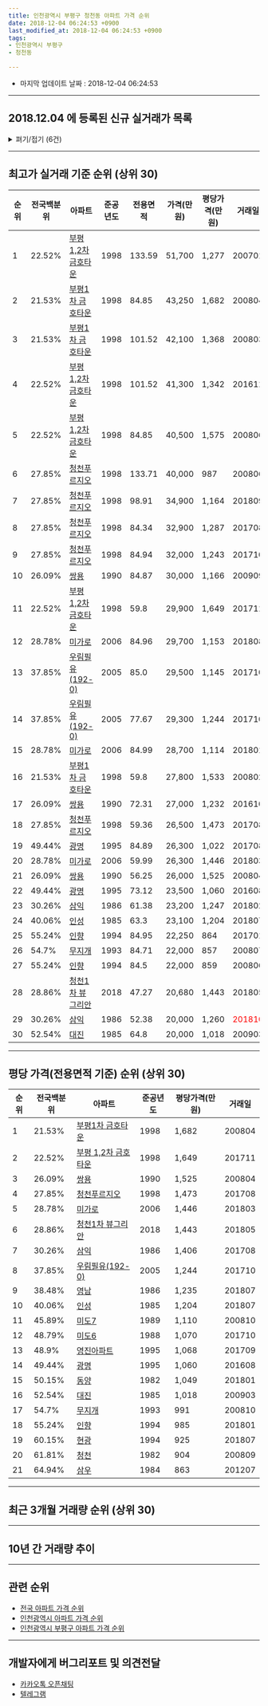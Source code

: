 ```yaml
---
title: 인천광역시 부평구 청천동 아파트 가격 순위
date: 2018-12-04 06:24:53 +0900
last_modified_at: 2018-12-04 06:24:53 +0900
tags:
- 인천광역시 부평구
- 청천동

---
```


* 마지막 업데이트 날짜 : 2018-12-04 06:24:53

---

## 2018.12.04 에 등록된 신규 실거래가 목록

<details>
<summary>펴기/접기 (6건)</summary>
<div markdown="1">

|아파트|전국백분위|준공년도|전용면적|가격(만원)|평당가격(만원)|거래일|
|---|---|---|---|---|---|---|
|[부평 1,2차 금호타운](https://search.naver.com/search.naver?query=%EC%9D%B8%EC%B2%9C%EA%B4%91%EC%97%AD%EC%8B%9C+%EB%B6%80%ED%8F%89%EA%B5%AC+%EC%B2%AD%EC%B2%9C%EB%8F%99+%EB%B6%80%ED%8F%89+1%2C2%EC%B0%A8+%EA%B8%88%ED%98%B8%ED%83%80%EC%9A%B4)|22.52%|1998|84.85|32,300|1,256|<span style="color:red">201811</span>|
|[부평 1,2차 금호타운](https://search.naver.com/search.naver?query=%EC%9D%B8%EC%B2%9C%EA%B4%91%EC%97%AD%EC%8B%9C+%EB%B6%80%ED%8F%89%EA%B5%AC+%EC%B2%AD%EC%B2%9C%EB%8F%99+%EB%B6%80%ED%8F%89+1%2C2%EC%B0%A8+%EA%B8%88%ED%98%B8%ED%83%80%EC%9A%B4)|22.52%|1998|59.8|27,000|1,489|<span style="color:red">201811</span>|
|[부평 1,2차 금호타운](https://search.naver.com/search.naver?query=%EC%9D%B8%EC%B2%9C%EA%B4%91%EC%97%AD%EC%8B%9C+%EB%B6%80%ED%8F%89%EA%B5%AC+%EC%B2%AD%EC%B2%9C%EB%8F%99+%EB%B6%80%ED%8F%89+1%2C2%EC%B0%A8+%EA%B8%88%ED%98%B8%ED%83%80%EC%9A%B4)|22.52%|1998|59.8|26,000|1,434|<span style="color:red">201810</span>|
|[청천푸르지오](https://search.naver.com/search.naver?query=%EC%9D%B8%EC%B2%9C%EA%B4%91%EC%97%AD%EC%8B%9C+%EB%B6%80%ED%8F%89%EA%B5%AC+%EC%B2%AD%EC%B2%9C%EB%8F%99+%EC%B2%AD%EC%B2%9C%ED%91%B8%EB%A5%B4%EC%A7%80%EC%98%A4)|27.85%|1998|59.36|23,900|1,328|<span style="color:red">201811</span>|
|[청천푸르지오](https://search.naver.com/search.naver?query=%EC%9D%B8%EC%B2%9C%EA%B4%91%EC%97%AD%EC%8B%9C+%EB%B6%80%ED%8F%89%EA%B5%AC+%EC%B2%AD%EC%B2%9C%EB%8F%99+%EC%B2%AD%EC%B2%9C%ED%91%B8%EB%A5%B4%EC%A7%80%EC%98%A4)|27.85%|1998|84.94|30,000|1,165|<span style="color:red">201811</span>|
|[청천푸르지오](https://search.naver.com/search.naver?query=%EC%9D%B8%EC%B2%9C%EA%B4%91%EC%97%AD%EC%8B%9C+%EB%B6%80%ED%8F%89%EA%B5%AC+%EC%B2%AD%EC%B2%9C%EB%8F%99+%EC%B2%AD%EC%B2%9C%ED%91%B8%EB%A5%B4%EC%A7%80%EC%98%A4)|27.85%|1998|84.94|27,000|1,048|<span style="color:red">201811</span>|


</div>
</details>

---

## 최고가 실거래 기준 순위 (상위 30)


|순위|전국백분위|아파트|준공년도|전용면적|가격(만원)|평당가격(만원)|거래일|
|---|---|---|---|---|---|---|---|
|1|22.52%|[부평 1,2차 금호타운](https://search.naver.com/search.naver?query=%EC%9D%B8%EC%B2%9C%EA%B4%91%EC%97%AD%EC%8B%9C+%EB%B6%80%ED%8F%89%EA%B5%AC+%EC%B2%AD%EC%B2%9C%EB%8F%99+%EB%B6%80%ED%8F%89+1%2C2%EC%B0%A8+%EA%B8%88%ED%98%B8%ED%83%80%EC%9A%B4)|1998|133.59|51,700|1,277|200701|
|2|21.53%|[부평1차 금호타운](https://search.naver.com/search.naver?query=%EC%9D%B8%EC%B2%9C%EA%B4%91%EC%97%AD%EC%8B%9C+%EB%B6%80%ED%8F%89%EA%B5%AC+%EC%B2%AD%EC%B2%9C%EB%8F%99+%EB%B6%80%ED%8F%891%EC%B0%A8+%EA%B8%88%ED%98%B8%ED%83%80%EC%9A%B4)|1998|84.85|43,250|1,682|200804|
|3|21.53%|[부평1차 금호타운](https://search.naver.com/search.naver?query=%EC%9D%B8%EC%B2%9C%EA%B4%91%EC%97%AD%EC%8B%9C+%EB%B6%80%ED%8F%89%EA%B5%AC+%EC%B2%AD%EC%B2%9C%EB%8F%99+%EB%B6%80%ED%8F%891%EC%B0%A8+%EA%B8%88%ED%98%B8%ED%83%80%EC%9A%B4)|1998|101.52|42,100|1,368|200803|
|4|22.52%|[부평 1,2차 금호타운](https://search.naver.com/search.naver?query=%EC%9D%B8%EC%B2%9C%EA%B4%91%EC%97%AD%EC%8B%9C+%EB%B6%80%ED%8F%89%EA%B5%AC+%EC%B2%AD%EC%B2%9C%EB%8F%99+%EB%B6%80%ED%8F%89+1%2C2%EC%B0%A8+%EA%B8%88%ED%98%B8%ED%83%80%EC%9A%B4)|1998|101.52|41,300|1,342|201611|
|5|22.52%|[부평 1,2차 금호타운](https://search.naver.com/search.naver?query=%EC%9D%B8%EC%B2%9C%EA%B4%91%EC%97%AD%EC%8B%9C+%EB%B6%80%ED%8F%89%EA%B5%AC+%EC%B2%AD%EC%B2%9C%EB%8F%99+%EB%B6%80%ED%8F%89+1%2C2%EC%B0%A8+%EA%B8%88%ED%98%B8%ED%83%80%EC%9A%B4)|1998|84.85|40,500|1,575|200806|
|6|27.85%|[청천푸르지오](https://search.naver.com/search.naver?query=%EC%9D%B8%EC%B2%9C%EA%B4%91%EC%97%AD%EC%8B%9C+%EB%B6%80%ED%8F%89%EA%B5%AC+%EC%B2%AD%EC%B2%9C%EB%8F%99+%EC%B2%AD%EC%B2%9C%ED%91%B8%EB%A5%B4%EC%A7%80%EC%98%A4)|1998|133.71|40,000|987|200806|
|7|27.85%|[청천푸르지오](https://search.naver.com/search.naver?query=%EC%9D%B8%EC%B2%9C%EA%B4%91%EC%97%AD%EC%8B%9C+%EB%B6%80%ED%8F%89%EA%B5%AC+%EC%B2%AD%EC%B2%9C%EB%8F%99+%EC%B2%AD%EC%B2%9C%ED%91%B8%EB%A5%B4%EC%A7%80%EC%98%A4)|1998|98.91|34,900|1,164|201809|
|8|27.85%|[청천푸르지오](https://search.naver.com/search.naver?query=%EC%9D%B8%EC%B2%9C%EA%B4%91%EC%97%AD%EC%8B%9C+%EB%B6%80%ED%8F%89%EA%B5%AC+%EC%B2%AD%EC%B2%9C%EB%8F%99+%EC%B2%AD%EC%B2%9C%ED%91%B8%EB%A5%B4%EC%A7%80%EC%98%A4)|1998|84.34|32,900|1,287|201708|
|9|27.85%|[청천푸르지오](https://search.naver.com/search.naver?query=%EC%9D%B8%EC%B2%9C%EA%B4%91%EC%97%AD%EC%8B%9C+%EB%B6%80%ED%8F%89%EA%B5%AC+%EC%B2%AD%EC%B2%9C%EB%8F%99+%EC%B2%AD%EC%B2%9C%ED%91%B8%EB%A5%B4%EC%A7%80%EC%98%A4)|1998|84.94|32,000|1,243|201710|
|10|26.09%|[쌍용](https://search.naver.com/search.naver?query=%EC%9D%B8%EC%B2%9C%EA%B4%91%EC%97%AD%EC%8B%9C+%EB%B6%80%ED%8F%89%EA%B5%AC+%EC%B2%AD%EC%B2%9C%EB%8F%99+%EC%8C%8D%EC%9A%A9)|1990|84.87|30,000|1,166|200909|
|11|22.52%|[부평 1,2차 금호타운](https://search.naver.com/search.naver?query=%EC%9D%B8%EC%B2%9C%EA%B4%91%EC%97%AD%EC%8B%9C+%EB%B6%80%ED%8F%89%EA%B5%AC+%EC%B2%AD%EC%B2%9C%EB%8F%99+%EB%B6%80%ED%8F%89+1%2C2%EC%B0%A8+%EA%B8%88%ED%98%B8%ED%83%80%EC%9A%B4)|1998|59.8|29,900|1,649|201711|
|12|28.78%|[미가로](https://search.naver.com/search.naver?query=%EC%9D%B8%EC%B2%9C%EA%B4%91%EC%97%AD%EC%8B%9C+%EB%B6%80%ED%8F%89%EA%B5%AC+%EC%B2%AD%EC%B2%9C%EB%8F%99+%EB%AF%B8%EA%B0%80%EB%A1%9C)|2006|84.96|29,700|1,153|201808|
|13|37.85%|[우림필유(192-0)](https://search.naver.com/search.naver?query=%EC%9D%B8%EC%B2%9C%EA%B4%91%EC%97%AD%EC%8B%9C+%EB%B6%80%ED%8F%89%EA%B5%AC+%EC%B2%AD%EC%B2%9C%EB%8F%99+%EC%9A%B0%EB%A6%BC%ED%95%84%EC%9C%A0%28192-0%29)|2005|85.0|29,500|1,145|201710|
|14|37.85%|[우림필유(192-0)](https://search.naver.com/search.naver?query=%EC%9D%B8%EC%B2%9C%EA%B4%91%EC%97%AD%EC%8B%9C+%EB%B6%80%ED%8F%89%EA%B5%AC+%EC%B2%AD%EC%B2%9C%EB%8F%99+%EC%9A%B0%EB%A6%BC%ED%95%84%EC%9C%A0%28192-0%29)|2005|77.67|29,300|1,244|201710|
|15|28.78%|[미가로](https://search.naver.com/search.naver?query=%EC%9D%B8%EC%B2%9C%EA%B4%91%EC%97%AD%EC%8B%9C+%EB%B6%80%ED%8F%89%EA%B5%AC+%EC%B2%AD%EC%B2%9C%EB%8F%99+%EB%AF%B8%EA%B0%80%EB%A1%9C)|2006|84.99|28,700|1,114|201801|
|16|21.53%|[부평1차 금호타운](https://search.naver.com/search.naver?query=%EC%9D%B8%EC%B2%9C%EA%B4%91%EC%97%AD%EC%8B%9C+%EB%B6%80%ED%8F%89%EA%B5%AC+%EC%B2%AD%EC%B2%9C%EB%8F%99+%EB%B6%80%ED%8F%891%EC%B0%A8+%EA%B8%88%ED%98%B8%ED%83%80%EC%9A%B4)|1998|59.8|27,800|1,533|200802|
|17|26.09%|[쌍용](https://search.naver.com/search.naver?query=%EC%9D%B8%EC%B2%9C%EA%B4%91%EC%97%AD%EC%8B%9C+%EB%B6%80%ED%8F%89%EA%B5%AC+%EC%B2%AD%EC%B2%9C%EB%8F%99+%EC%8C%8D%EC%9A%A9)|1990|72.31|27,000|1,232|201610|
|18|27.85%|[청천푸르지오](https://search.naver.com/search.naver?query=%EC%9D%B8%EC%B2%9C%EA%B4%91%EC%97%AD%EC%8B%9C+%EB%B6%80%ED%8F%89%EA%B5%AC+%EC%B2%AD%EC%B2%9C%EB%8F%99+%EC%B2%AD%EC%B2%9C%ED%91%B8%EB%A5%B4%EC%A7%80%EC%98%A4)|1998|59.36|26,500|1,473|201708|
|19|49.44%|[광명](https://search.naver.com/search.naver?query=%EC%9D%B8%EC%B2%9C%EA%B4%91%EC%97%AD%EC%8B%9C+%EB%B6%80%ED%8F%89%EA%B5%AC+%EC%B2%AD%EC%B2%9C%EB%8F%99+%EA%B4%91%EB%AA%85)|1995|84.89|26,300|1,022|201708|
|20|28.78%|[미가로](https://search.naver.com/search.naver?query=%EC%9D%B8%EC%B2%9C%EA%B4%91%EC%97%AD%EC%8B%9C+%EB%B6%80%ED%8F%89%EA%B5%AC+%EC%B2%AD%EC%B2%9C%EB%8F%99+%EB%AF%B8%EA%B0%80%EB%A1%9C)|2006|59.99|26,300|1,446|201803|
|21|26.09%|[쌍용](https://search.naver.com/search.naver?query=%EC%9D%B8%EC%B2%9C%EA%B4%91%EC%97%AD%EC%8B%9C+%EB%B6%80%ED%8F%89%EA%B5%AC+%EC%B2%AD%EC%B2%9C%EB%8F%99+%EC%8C%8D%EC%9A%A9)|1990|56.25|26,000|1,525|200804|
|22|49.44%|[광명](https://search.naver.com/search.naver?query=%EC%9D%B8%EC%B2%9C%EA%B4%91%EC%97%AD%EC%8B%9C+%EB%B6%80%ED%8F%89%EA%B5%AC+%EC%B2%AD%EC%B2%9C%EB%8F%99+%EA%B4%91%EB%AA%85)|1995|73.12|23,500|1,060|201608|
|23|30.26%|[삼익](https://search.naver.com/search.naver?query=%EC%9D%B8%EC%B2%9C%EA%B4%91%EC%97%AD%EC%8B%9C+%EB%B6%80%ED%8F%89%EA%B5%AC+%EC%B2%AD%EC%B2%9C%EB%8F%99+%EC%82%BC%EC%9D%B5)|1986|61.38|23,200|1,247|201802|
|24|40.06%|[인성](https://search.naver.com/search.naver?query=%EC%9D%B8%EC%B2%9C%EA%B4%91%EC%97%AD%EC%8B%9C+%EB%B6%80%ED%8F%89%EA%B5%AC+%EC%B2%AD%EC%B2%9C%EB%8F%99+%EC%9D%B8%EC%84%B1)|1985|63.3|23,100|1,204|201807|
|25|55.24%|[인향](https://search.naver.com/search.naver?query=%EC%9D%B8%EC%B2%9C%EA%B4%91%EC%97%AD%EC%8B%9C+%EB%B6%80%ED%8F%89%EA%B5%AC+%EC%B2%AD%EC%B2%9C%EB%8F%99+%EC%9D%B8%ED%96%A5)|1994|84.95|22,250|864|201701|
|26|54.7%|[무지개](https://search.naver.com/search.naver?query=%EC%9D%B8%EC%B2%9C%EA%B4%91%EC%97%AD%EC%8B%9C+%EB%B6%80%ED%8F%89%EA%B5%AC+%EC%B2%AD%EC%B2%9C%EB%8F%99+%EB%AC%B4%EC%A7%80%EA%B0%9C)|1993|84.71|22,000|857|200807|
|27|55.24%|[인향](https://search.naver.com/search.naver?query=%EC%9D%B8%EC%B2%9C%EA%B4%91%EC%97%AD%EC%8B%9C+%EB%B6%80%ED%8F%89%EA%B5%AC+%EC%B2%AD%EC%B2%9C%EB%8F%99+%EC%9D%B8%ED%96%A5)|1994|84.5|22,000|859|200806|
|28|28.86%|[청천1차 뷰그리안](https://search.naver.com/search.naver?query=%EC%9D%B8%EC%B2%9C%EA%B4%91%EC%97%AD%EC%8B%9C+%EB%B6%80%ED%8F%89%EA%B5%AC+%EC%B2%AD%EC%B2%9C%EB%8F%99+%EC%B2%AD%EC%B2%9C1%EC%B0%A8+%EB%B7%B0%EA%B7%B8%EB%A6%AC%EC%95%88)|2018|47.27|20,680|1,443|201805|
|29|30.26%|[삼익](https://search.naver.com/search.naver?query=%EC%9D%B8%EC%B2%9C%EA%B4%91%EC%97%AD%EC%8B%9C+%EB%B6%80%ED%8F%89%EA%B5%AC+%EC%B2%AD%EC%B2%9C%EB%8F%99+%EC%82%BC%EC%9D%B5)|1986|52.38|20,000|1,260|<span style="color:red">201810</span>|
|30|52.54%|[대진](https://search.naver.com/search.naver?query=%EC%9D%B8%EC%B2%9C%EA%B4%91%EC%97%AD%EC%8B%9C+%EB%B6%80%ED%8F%89%EA%B5%AC+%EC%B2%AD%EC%B2%9C%EB%8F%99+%EB%8C%80%EC%A7%84)|1985|64.8|20,000|1,018|200903|


---

## 평당 가격(전용면적 기준) 순위 (상위 30)


|순위|전국백분위|아파트|준공년도|평당가격(만원)|거래일|
|---|---|---|---|---|---|
|1|21.53%|[부평1차 금호타운](https://search.naver.com/search.naver?query=%EC%9D%B8%EC%B2%9C%EA%B4%91%EC%97%AD%EC%8B%9C+%EB%B6%80%ED%8F%89%EA%B5%AC+%EC%B2%AD%EC%B2%9C%EB%8F%99+%EB%B6%80%ED%8F%891%EC%B0%A8+%EA%B8%88%ED%98%B8%ED%83%80%EC%9A%B4)|1998|1,682|200804|
|2|22.52%|[부평 1,2차 금호타운](https://search.naver.com/search.naver?query=%EC%9D%B8%EC%B2%9C%EA%B4%91%EC%97%AD%EC%8B%9C+%EB%B6%80%ED%8F%89%EA%B5%AC+%EC%B2%AD%EC%B2%9C%EB%8F%99+%EB%B6%80%ED%8F%89+1%2C2%EC%B0%A8+%EA%B8%88%ED%98%B8%ED%83%80%EC%9A%B4)|1998|1,649|201711|
|3|26.09%|[쌍용](https://search.naver.com/search.naver?query=%EC%9D%B8%EC%B2%9C%EA%B4%91%EC%97%AD%EC%8B%9C+%EB%B6%80%ED%8F%89%EA%B5%AC+%EC%B2%AD%EC%B2%9C%EB%8F%99+%EC%8C%8D%EC%9A%A9)|1990|1,525|200804|
|4|27.85%|[청천푸르지오](https://search.naver.com/search.naver?query=%EC%9D%B8%EC%B2%9C%EA%B4%91%EC%97%AD%EC%8B%9C+%EB%B6%80%ED%8F%89%EA%B5%AC+%EC%B2%AD%EC%B2%9C%EB%8F%99+%EC%B2%AD%EC%B2%9C%ED%91%B8%EB%A5%B4%EC%A7%80%EC%98%A4)|1998|1,473|201708|
|5|28.78%|[미가로](https://search.naver.com/search.naver?query=%EC%9D%B8%EC%B2%9C%EA%B4%91%EC%97%AD%EC%8B%9C+%EB%B6%80%ED%8F%89%EA%B5%AC+%EC%B2%AD%EC%B2%9C%EB%8F%99+%EB%AF%B8%EA%B0%80%EB%A1%9C)|2006|1,446|201803|
|6|28.86%|[청천1차 뷰그리안](https://search.naver.com/search.naver?query=%EC%9D%B8%EC%B2%9C%EA%B4%91%EC%97%AD%EC%8B%9C+%EB%B6%80%ED%8F%89%EA%B5%AC+%EC%B2%AD%EC%B2%9C%EB%8F%99+%EC%B2%AD%EC%B2%9C1%EC%B0%A8+%EB%B7%B0%EA%B7%B8%EB%A6%AC%EC%95%88)|2018|1,443|201805|
|7|30.26%|[삼익](https://search.naver.com/search.naver?query=%EC%9D%B8%EC%B2%9C%EA%B4%91%EC%97%AD%EC%8B%9C+%EB%B6%80%ED%8F%89%EA%B5%AC+%EC%B2%AD%EC%B2%9C%EB%8F%99+%EC%82%BC%EC%9D%B5)|1986|1,406|201708|
|8|37.85%|[우림필유(192-0)](https://search.naver.com/search.naver?query=%EC%9D%B8%EC%B2%9C%EA%B4%91%EC%97%AD%EC%8B%9C+%EB%B6%80%ED%8F%89%EA%B5%AC+%EC%B2%AD%EC%B2%9C%EB%8F%99+%EC%9A%B0%EB%A6%BC%ED%95%84%EC%9C%A0%28192-0%29)|2005|1,244|201710|
|9|38.48%|[영남](https://search.naver.com/search.naver?query=%EC%9D%B8%EC%B2%9C%EA%B4%91%EC%97%AD%EC%8B%9C+%EB%B6%80%ED%8F%89%EA%B5%AC+%EC%B2%AD%EC%B2%9C%EB%8F%99+%EC%98%81%EB%82%A8)|1986|1,235|201807|
|10|40.06%|[인성](https://search.naver.com/search.naver?query=%EC%9D%B8%EC%B2%9C%EA%B4%91%EC%97%AD%EC%8B%9C+%EB%B6%80%ED%8F%89%EA%B5%AC+%EC%B2%AD%EC%B2%9C%EB%8F%99+%EC%9D%B8%EC%84%B1)|1985|1,204|201807|
|11|45.89%|[미도7](https://search.naver.com/search.naver?query=%EC%9D%B8%EC%B2%9C%EA%B4%91%EC%97%AD%EC%8B%9C+%EB%B6%80%ED%8F%89%EA%B5%AC+%EC%B2%AD%EC%B2%9C%EB%8F%99+%EB%AF%B8%EB%8F%847)|1989|1,110|200810|
|12|48.79%|[미도6](https://search.naver.com/search.naver?query=%EC%9D%B8%EC%B2%9C%EA%B4%91%EC%97%AD%EC%8B%9C+%EB%B6%80%ED%8F%89%EA%B5%AC+%EC%B2%AD%EC%B2%9C%EB%8F%99+%EB%AF%B8%EB%8F%846)|1988|1,070|201710|
|13|48.9%|[영진아파트](https://search.naver.com/search.naver?query=%EC%9D%B8%EC%B2%9C%EA%B4%91%EC%97%AD%EC%8B%9C+%EB%B6%80%ED%8F%89%EA%B5%AC+%EC%B2%AD%EC%B2%9C%EB%8F%99+%EC%98%81%EC%A7%84%EC%95%84%ED%8C%8C%ED%8A%B8)|1995|1,068|201709|
|14|49.44%|[광명](https://search.naver.com/search.naver?query=%EC%9D%B8%EC%B2%9C%EA%B4%91%EC%97%AD%EC%8B%9C+%EB%B6%80%ED%8F%89%EA%B5%AC+%EC%B2%AD%EC%B2%9C%EB%8F%99+%EA%B4%91%EB%AA%85)|1995|1,060|201608|
|15|50.15%|[동양](https://search.naver.com/search.naver?query=%EC%9D%B8%EC%B2%9C%EA%B4%91%EC%97%AD%EC%8B%9C+%EB%B6%80%ED%8F%89%EA%B5%AC+%EC%B2%AD%EC%B2%9C%EB%8F%99+%EB%8F%99%EC%96%91)|1982|1,049|201801|
|16|52.54%|[대진](https://search.naver.com/search.naver?query=%EC%9D%B8%EC%B2%9C%EA%B4%91%EC%97%AD%EC%8B%9C+%EB%B6%80%ED%8F%89%EA%B5%AC+%EC%B2%AD%EC%B2%9C%EB%8F%99+%EB%8C%80%EC%A7%84)|1985|1,018|200903|
|17|54.7%|[무지개](https://search.naver.com/search.naver?query=%EC%9D%B8%EC%B2%9C%EA%B4%91%EC%97%AD%EC%8B%9C+%EB%B6%80%ED%8F%89%EA%B5%AC+%EC%B2%AD%EC%B2%9C%EB%8F%99+%EB%AC%B4%EC%A7%80%EA%B0%9C)|1993|991|200810|
|18|55.24%|[인향](https://search.naver.com/search.naver?query=%EC%9D%B8%EC%B2%9C%EA%B4%91%EC%97%AD%EC%8B%9C+%EB%B6%80%ED%8F%89%EA%B5%AC+%EC%B2%AD%EC%B2%9C%EB%8F%99+%EC%9D%B8%ED%96%A5)|1994|985|201801|
|19|60.15%|[현광](https://search.naver.com/search.naver?query=%EC%9D%B8%EC%B2%9C%EA%B4%91%EC%97%AD%EC%8B%9C+%EB%B6%80%ED%8F%89%EA%B5%AC+%EC%B2%AD%EC%B2%9C%EB%8F%99+%ED%98%84%EA%B4%91)|1994|925|201807|
|20|61.81%|[청천](https://search.naver.com/search.naver?query=%EC%9D%B8%EC%B2%9C%EA%B4%91%EC%97%AD%EC%8B%9C+%EB%B6%80%ED%8F%89%EA%B5%AC+%EC%B2%AD%EC%B2%9C%EB%8F%99+%EC%B2%AD%EC%B2%9C)|1982|904|200809|
|21|64.94%|[삼우](https://search.naver.com/search.naver?query=%EC%9D%B8%EC%B2%9C%EA%B4%91%EC%97%AD%EC%8B%9C+%EB%B6%80%ED%8F%89%EA%B5%AC+%EC%B2%AD%EC%B2%9C%EB%8F%99+%EC%82%BC%EC%9A%B0)|1984|863|201207|


---

## 최근 3개월 거래량 순위 (상위 30)


<div style="width:100%;">
    <canvas id="deal_count_ranking" height="250"></canvas>
</div>


<script>
new Chart(document.getElementById("deal_count_ranking"), {
    type: 'horizontalBar',
    data: {
        labels: ['청천푸르지오', '부평 1,2차 금호타운', '삼익', '미도7', '동양', '대진', '영진아파트', '무지개', '미도6', '우림필유(192-0)', '쌍용', '청천', '광명', '인향', '영남', '청천1차 뷰그리안'],
        datasets: [{
            label: '실거래 수',
            data: [19, 13, 7, 4, 3, 3, 2, 2, 2, 1, 1, 1, 1, 1, 1, 1],
            borderColor: "rgba(255, 0, 128, 1)",
            backgroundColor: "rgba(255, 0, 128, 0.5)",
            fill: false,
        }]
    },
    options: {
        responsive: true,
        title: {
            display: true,
            text: '최근 3개월 거래량 순위'
        },
        tooltips: {
            mode: 'index',
            intersect: false,
            callbacks: {
                title: function(tooltipItems, data) {
                    return "실거래 수:";
                },
                label: function(tooltipItem, data) {
                    return data.labels[tooltipItem.index] + ": " + tooltipItem.xLabel;
                }
            }
        },
        hover: {
            mode: 'nearest',
            intersect: true
        },
        scales: {
            xAxes: [{
                display: true,
                scaleLabel: {
                    display: true,
                    labelString: '실거래 수'
                },
                ticks: {
                    suggestedMin: 0,
                }
            }],
            yAxes: [{
                display: true,
                ticks: {
                    autoSkip: false,
                    callback: function(value, index, values) {
                        if (value.length > 15)
                            return value.substr(0, 13) + "...";
                        else
                            return value;
                    }
                },
                scaleLabel: {
                    display: false,
                }
            }]
        }
    }
});

</script>


---

## 10년 간 거래량 추이


<div style="width:100%;">
    <canvas id="deal_progress" height="250"></canvas>
</div>

<script>
new Chart(document.getElementById("deal_progress"), {
    type: 'line',
    data: {
        labels: ['200812','200901','200902','200903','200904','200905','200906','200907','200908','200909','200910','200911','200912','201001','201002','201003','201004','201005','201006','201007','201008','201009','201010','201011','201012','201101','201102','201103','201104','201105','201106','201107','201108','201109','201110','201111','201112','201201','201202','201203','201204','201205','201206','201207','201208','201209','201210','201211','201212','201301','201302','201303','201304','201305','201306','201307','201308','201309','201310','201311','201312','201401','201402','201403','201404','201405','201406','201407','201408','201409','201410','201411','201412','201501','201502','201503','201504','201505','201506','201507','201508','201509','201510','201511','201512','201601','201602','201603','201604','201605','201606','201607','201608','201609','201610','201611','201612','201701','201702','201703','201704','201705','201706','201707','201708','201709','201710','201711','201712','201801','201802','201803','201804','201805','201806','201807','201808','201809','201810','201811','201812'],
        datasets: [{
            label: '실거래 수',
            pointRadius: 1,
            data: [10, 17, 33, 36, 39, 51, 46, 48, 64, 58, 35, 29, 25, 23, 28, 42, 23, 34, 21, 24, 22, 24, 35, 50, 37, 43, 33, 48, 38, 44, 26, 29, 38, 37, 28, 30, 26, 20, 28, 34, 32, 27, 32, 15, 19, 32, 59, 46, 27, 30, 45, 83, 55, 72, 54, 27, 46, 82, 74, 37, 60, 41, 58, 80, 41, 60, 47, 50, 66, 77, 76, 48, 54, 79, 59, 140, 94, 74, 90, 91, 85, 82, 69, 50, 31, 38, 31, 65, 69, 73, 94, 93, 92, 96, 96, 56, 30, 26, 39, 70, 74, 68, 85, 65, 53, 52, 54, 53, 36, 45, 25, 46, 44, 59, 29, 36, 50, 51, 49, 13, 0],
            borderColor: "rgba(255, 201, 14, 1)",
            backgroundColor: "rgba(255, 201, 14, 0.5)",
            fill: true,
        }]
    },
    options: {
        responsive: true,
        title: {
            display: true,
            text: '10년간 거래량 추이'
        },
        tooltips: {
            mode: 'index',
            intersect: false,
        },
        hover: {
            mode: 'nearest',
            intersect: true
        },
        scales: {
            xAxes: [{
                display: true,
                scaleLabel: {
                    display: true,
                    labelString: '년/월'
                }
            }],
            yAxes: [{
                display: true,
                ticks: {
                    suggestedMin: 0,
                },
                scaleLabel: {
                    display: true,
                    labelString: '실거래 수'
                }
            }]
        }
    }
});

</script>


---

## 관련 순위

- [전국 아파트 가격 순위](https://inasie.github.io/apt-ranking/전국)
- [인천광역시 아파트 가격 순위](https://inasie.github.io/apt-ranking/인천광역시)
- [인천광역시 부평구 아파트 가격 순위](https://inasie.github.io/apt-ranking/인천광역시-부평구)


---

## 개발자에게 버그리포트 및 의견전달

- [카카오톡 오픈채팅](https://open.kakao.com/o/gLJUAP4)
- [텔레그램](https://t.me/inasie)

